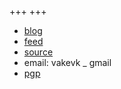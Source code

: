 +++
+++

- [blog](@/blog/_index.md)
- [feed](/atom.xml)
- [source](https://github.com/e00E/e00E.github.io)
- email: vakevk _ gmail
- [pgp](/public-key.txt)
